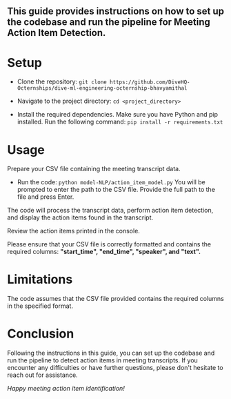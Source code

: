 ## This guide provides instructions on how to set up the codebase and run the pipeline for Meeting Action Item Detection.

# Setup
- Clone the repository:
```git clone https://github.com/DiveHQ-Octernships/dive-ml-engineering-octernship-bhavyamithal```

- Navigate to the project directory:
```cd <project_directory>```

- Install the required dependencies. Make sure you have Python and pip installed. Run the following command:
```pip install -r requirements.txt```

# Usage
Prepare your CSV file containing the meeting transcript data.

- Run the code:
```python model-NLP/action_item_model.py```
You will be prompted to enter the path to the CSV file. Provide the full path to the file and press Enter.

The code will process the transcript data, perform action item detection, and display the action items found in the transcript.

Review the action items printed in the console.

Please ensure that your CSV file is correctly formatted and contains the required columns: **"start_time", "end_time", "speaker", and "text".**

# Limitations
The code assumes that the CSV file provided contains the required columns in the specified format.

# Conclusion
Following the instructions in this guide, you can set up the codebase and run the pipeline to detect action items in meeting transcripts. If you encounter any difficulties or have further questions, please don't hesitate to reach out for assistance.

*Happy meeting action item identification!*
